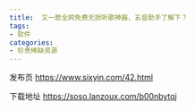 ```yaml
---
title:  又一款全网免费无损听歌神器，五音助手了解下？
tags:
- 软件
categories:
- 珍贵稀缺资源
---
```



发布页 https://www.sixyin.com/42.html

下载地址 https://soso.lanzoux.com/b00nbytqj

